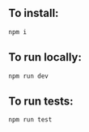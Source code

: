 
## To install:

```bash
npm i

```

## To run locally:

```bash
npm run dev
```

## To run tests:

```bash
npm run test
```
